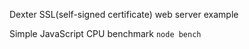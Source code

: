 
Dexter SSL(self-signed certificate) web server example


Simple JavaScript CPU benchmark
`node bench`
